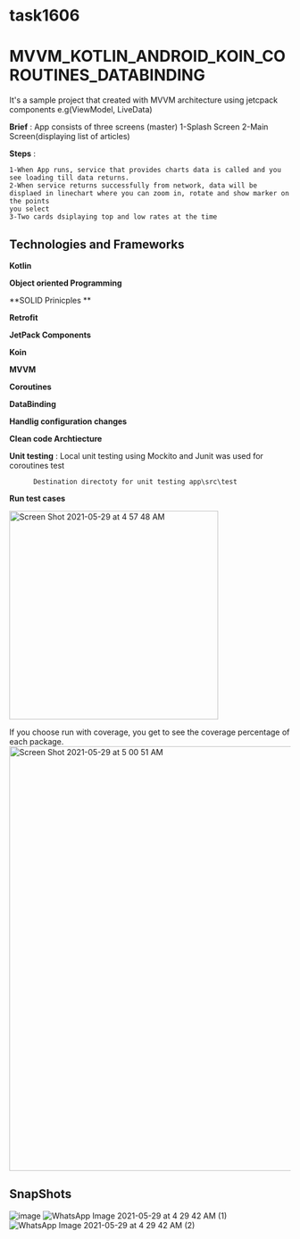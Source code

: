 # task1606
# MVVM_KOTLIN_ANDROID_KOIN_COROUTINES_DATABINDING


It's a sample project that created with MVVM architecture using jetcpack components e.g(ViewModel, LiveData)

**Brief** : App consists of three screens (master)
       1-Splash Screen
       2-Main Screen(displaying list of articles)
      
      
**Steps** :
  
    1-When App runs, service that provides charts data is called and you see loading till data returns.
    2-When service returns successfully from network, data will be displaed in linechart where you can zoom in, rotate and show marker on the points
    you select
    3-Two cards dsiplaying top and low rates at the time
      
<h2>Technologies and Frameworks</h2>        

**Kotlin**

**Object oriented Programming**

**SOLID Prinicples **

**Retrofit**

**JetPack Components** 

**Koin**

**MVVM**

**Coroutines**

**DataBinding**

**Handlig configuration changes**

**Clean code Archtiecture**

**Unit testing** : Local unit testing using Mockito and Junit was used for coroutines test

          Destination directoty for unit testing app\src\test

       
    
          
**Run test cases**          


<img width="374" alt="Screen Shot 2021-05-29 at 4 57 48 AM" src="https://user-images.githubusercontent.com/26609049/120056183-e191d880-c03a-11eb-9419-1f7095b70e80.png">

If you choose run with coverage, you get to see the coverage percentage of each package.
<img width="761" alt="Screen Shot 2021-05-29 at 5 00 51 AM" src="https://user-images.githubusercontent.com/26609049/120056184-e2c30580-c03a-11eb-9341-6cd7e999f7bb.png">



<h2>SnapShots</h2>

![image](https://user-images.githubusercontent.com/26609049/120055685-fa4cbf00-c037-11eb-9c92-5557403ab272.png)
![WhatsApp Image 2021-05-29 at 4 29 42 AM (1)](https://user-images.githubusercontent.com/26609049/120055492-c91fbf00-c036-11eb-9a0e-5635c53fa066.jpeg)
![WhatsApp Image 2021-05-29 at 4 29 42 AM (2)](https://user-images.githubusercontent.com/26609049/120055497-cc1aaf80-c036-11eb-82cf-cff9d9c7007e.jpeg)



